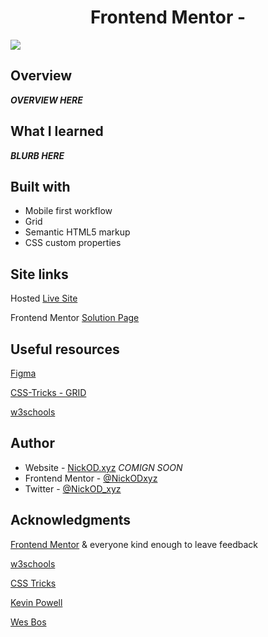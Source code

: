 <h1 align="center">Frontend Mentor - </h1>

<img src=".....?raw=true" ></img>

## Overview

***OVERVIEW HERE*** 

## What I learned

***BLURB HERE***

## Built with

- Mobile first workflow
- Grid
- Semantic HTML5 markup
- CSS custom properties

## Site links

Hosted [Live Site]()

Frontend Mentor [Solution Page]()

## Useful resources

[Figma](https://www.figma.com)

[CSS-Tricks - GRID](https://css-tricks.com/snippets/css/complete-guide-grid/)

[w3schools](https://www.w3schools.com/)

## Author

- Website - [NickOD.xyz](http://www.NickOD.xyz) <em>COMIGN SOON</em>
- Frontend Mentor - [@NickODxyz](https://www.frontendmentor.io/profile/NickODxyz)
- Twitter - [@NickOD_xyz](https://twitter.com/NickOD_xyz)

## Acknowledgments

[Frontend Mentor](https://www.frontendmentor.io/) & everyone kind enough to leave feedback

[w3schools](https://www.w3schools.com/)

[CSS Tricks](https://css-tricks.com/)

[Kevin Powell](https://www.youtube.com/kepowob)

[Wes Bos](https://wesbos.com/)